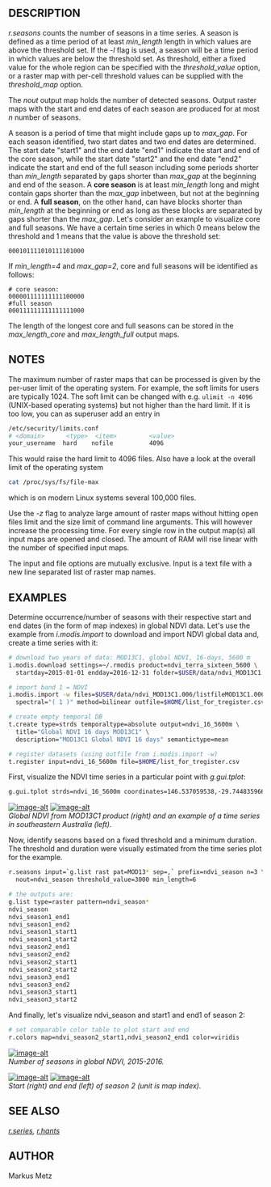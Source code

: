 ## DESCRIPTION

*r.seasons* counts the number of seasons in a time series. A season is
defined as a time period of at least *min\_length* length in which
values are above the threshold set. If the *-l* flag is used, a season
will be a time period in which values are below the threshold set. As
threshold, either a fixed value for the whole region can be specified
with the *threshold\_value* option, or a raster map with per-cell
threshold values can be supplied with the *threshold\_map* option.

The *nout* output map holds the number of detected seasons. Output
raster maps with the start and end dates of each season are produced for
at most *n* number of seasons.

A season is a period of time that might include gaps up to *max\_gap*.
For each season identified, two start dates and two end dates are
determined. The start date "start1" and the end date "end1" indicate the
start and end of the core season, while the start date "start2" and the
end date "end2" indicate the start and end of the full season including
some periods shorter than *min\_length* separated by gaps shorter than
*max\_gap* at the beginning and end of the season. A **core season** is
at least *min\_length* long and might contain gaps shorter than the
*max\_gap* inbetween, but not at the beginning or end. A **full
season**, on the other hand, can have blocks shorter than *min\_length*
at the beginning or end as long as these blocks are separated by gaps
shorter than the *max\_gap*. Let's consider an example to visualize core
and full seasons. We have a certain time series in which 0 means below
the threshold and 1 means that the value is above the threshold set:

```text
000101111010111101000
```

If *min\_length=4* and *max\_gap=2*, core and full seasons will be
identified as follows:

```text
# core season:
000001111111111100000
#full season
000111111111111111000
```

The length of the longest core and full seasons can be stored in the
*max\_length\_core* and *max\_length\_full* output maps.

## NOTES

The maximum number of raster maps that can be processed is given by the
per-user limit of the operating system. For example, the soft limits for
users are typically 1024. The soft limit can be changed with e.g.
`ulimit -n 4096` (UNIX-based operating systems) but not higher than the
hard limit. If it is too low, you can as superuser add an entry in

```sh
/etc/security/limits.conf
# <domain>      <type>  <item>         <value>
your_username  hard    nofile          4096
```

This would raise the hard limit to 4096 files. Also have a look at the
overall limit of the operating system

```sh
cat /proc/sys/fs/file-max
```

which is on modern Linux systems several 100,000 files.

Use the *-z* flag to analyze large amount of raster maps without hitting
open files limit and the size limit of command line arguments. This will
however increase the processing time. For every single row in the output
map(s) all input maps are opened and closed. The amount of RAM will rise
linear with the number of specified input maps.

The input and file options are mutually exclusive. Input is a text file
with a new line separated list of raster map names.

## EXAMPLES

Determine occurrence/number of seasons with their respective start and
end dates (in the form of map indexes) in global NDVI data. Let's use
the example from *i.modis.import* to download and import NDVI global
data and, create a time series with it:

```sh
# download two years of data: MOD13C1, global NDVI, 16-days, 5600 m
i.modis.download settings=~/.rmodis product=ndvi_terra_sixteen_5600 \
  startday=2015-01-01 endday=2016-12-31 folder=$USER/data/ndvi_MOD13C1.006

# import band 1 = NDVI
i.modis.import -w files=$USER/data/ndvi_MOD13C1.006/listfileMOD13C1.006.txt \
  spectral="( 1 )" method=bilinear outfile=$HOME/list_for_tregister.csv

# create empty temporal DB
t.create type=strds temporaltype=absolute output=ndvi_16_5600m \
  title="Global NDVI 16 days MOD13C1" \
  description="MOD13C1 Global NDVI 16 days" semantictype=mean

# register datasets (using outfile from i.modis.import -w)
t.register input=ndvi_16_5600m file=$HOME/list_for_tregister.csv
```

First, visualize the NDVI time series in a particular point with
*g.gui.tplot*:

```sh
g.gui.tplot strds=ndvi_16_5600m coordinates=146.537059538,-29.744835966
```

[![image-alt](global_ndvi.png)](global_ndvi.png)
[![image-alt](time_series_ndvi.png)](time_series_ndvi.png)  
*Global NDVI from MOD13C1 product (right) and an example of a time
series in southeastern Australia (left).*

Now, identify seasons based on a fixed threshold and a minimum duration.
The threshold and duration were visually estimated from the time series
plot for the example.

```sh
r.seasons input=`g.list rast pat=MOD13* sep=,` prefix=ndvi_season n=3 \
  nout=ndvi_season threshold_value=3000 min_length=6

# the outputs are:
g.list type=raster pattern=ndvi_season*
ndvi_season
ndvi_season1_end1
ndvi_season1_end2
ndvi_season1_start1
ndvi_season1_start2
ndvi_season2_end1
ndvi_season2_end2
ndvi_season2_start1
ndvi_season2_start2
ndvi_season3_end1
ndvi_season3_end2
ndvi_season3_start1
ndvi_season3_start2
```

And finally, let's visualize ndvi\_season and start1 and end1 of season
2:

```sh
# set comparable color table to plot start and end
r.colors map=ndvi_season2_start1,ndvi_season2_end1 color=viridis
```

[![image-alt](number_seasons_ndvi.png)](number_seasons_ndvi.png)  
*Number of seasons in global NDVI, 2015-2016.*

[![image-alt](ndvi_season2_start1.png)](ndvi_season2_start1.png)
[![image-alt](ndvi_season2_end1.png)](ndvi_season2_end1.png)  
*Start (right) and end (left) of season 2 (unit is map index).*

## SEE ALSO

*[r.series](https://grass.osgeo.org/grass-stable/manuals/r.series.html),
[r.hants](r.hants.md)*

## AUTHOR

Markus Metz
